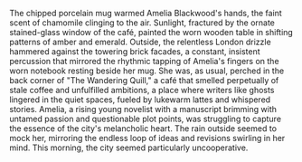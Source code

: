 The chipped porcelain mug warmed Amelia Blackwood's hands, the faint scent of chamomile clinging to the air.  Sunlight, fractured by the ornate stained-glass window of the café, painted the worn wooden table in shifting patterns of amber and emerald.  Outside, the relentless London drizzle hammered against the towering brick facades, a constant, insistent percussion that mirrored the rhythmic tapping of Amelia's fingers on the worn notebook resting beside her mug.  She was, as usual, perched in the back corner of "The Wandering Quill," a café that smelled perpetually of stale coffee and unfulfilled ambitions, a place where writers like ghosts lingered in the quiet spaces, fueled by lukewarm lattes and whispered stories.  Amelia, a rising young novelist with a manuscript brimming with untamed passion and questionable plot points, was struggling to capture the essence of the city's melancholic heart.  The rain outside seemed to mock her, mirroring the endless loop of ideas and revisions swirling in her mind.  This morning, the city seemed particularly uncooperative.
